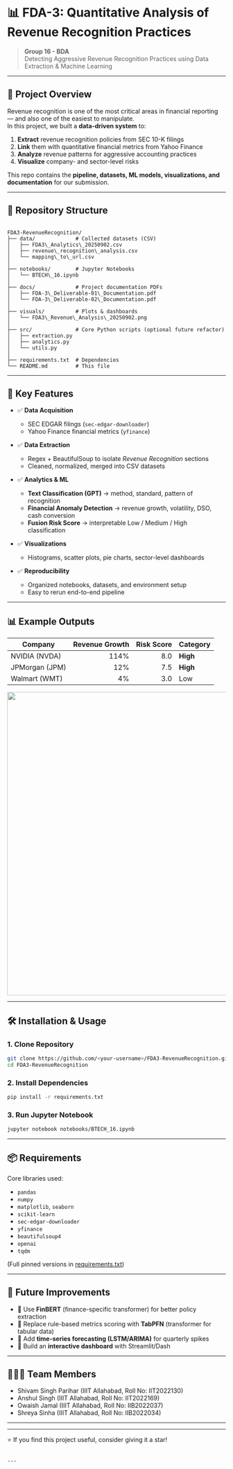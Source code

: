 
# 📊 FDA-3: Quantitative Analysis of Revenue Recognition Practices

> **Group 16 - BDA**  
> Detecting Aggressive Revenue Recognition Practices using Data Extraction & Machine Learning  

---

## 🚀 Project Overview

Revenue recognition is one of the most critical areas in financial reporting — and also one of the easiest to manipulate.  
In this project, we built a **data-driven system** to:

1. **Extract** revenue recognition policies from SEC 10-K filings  
2. **Link** them with quantitative financial metrics from Yahoo Finance  
3. **Analyze** revenue patterns for aggressive accounting practices  
4. **Visualize** company- and sector-level risks  

This repo contains the **pipeline, datasets, ML models, visualizations, and documentation** for our submission.

---

## 📂 Repository Structure

```

FDA3-RevenueRecognition/
├── data/             # Collected datasets (CSV)
│   ├── FDA3\_Analytics\_20250902.csv
│   ├── revenue\_recognition\_analysis.csv
│   └── mapping\_to\_url.csv
│
├── notebooks/        # Jupyter Notebooks
│   └── BTECH\_16.ipynb
│
├── docs/             # Project documentation PDFs
│   ├── FDA-3\_Deliverable-01\_Documentation.pdf
│   └── FDA-3\_Deliverable-02\_Documentation.pdf
│
├── visuals/          # Plots & dashboards
│   └── FDA3\_Revenue\_Analysis\_20250902.png
│
├── src/              # Core Python scripts (optional future refactor)
│   ├── extraction.py
│   ├── analytics.py
│   └── utils.py
│
├── requirements.txt  # Dependencies
└── README.md         # This file

````

---

## 🔑 Key Features

- ✅ **Data Acquisition**  
  - SEC EDGAR filings (`sec-edgar-downloader`)  
  - Yahoo Finance financial metrics (`yfinance`)  

- ✅ **Data Extraction**  
  - Regex + BeautifulSoup to isolate *Revenue Recognition* sections  
  - Cleaned, normalized, merged into CSV datasets  

- ✅ **Analytics & ML**  
  - **Text Classification (GPT)** → method, standard, pattern of recognition  
  - **Financial Anomaly Detection** → revenue growth, volatility, DSO, cash conversion  
  - **Fusion Risk Score** → interpretable Low / Medium / High classification  

- ✅ **Visualizations**  
  - Histograms, scatter plots, pie charts, sector-level dashboards  

- ✅ **Reproducibility**  
  - Organized notebooks, datasets, and environment setup  
  - Easy to rerun end-to-end pipeline  

---

## 📊 Example Outputs

| Company        | Revenue Growth | Risk Score | Category |
|----------------|---------------:|-----------:|----------|
| NVIDIA (NVDA)  | 114%           | 8.0        | **High** |
| JPMorgan (JPM) | 12%            | 7.5        | **High** |
| Walmart (WMT)  | 4%             | 3.0        | Low      |

<p align="center">
  <img src="visuals/FDA3_Revenue_Analysis_20250902.png" width="700"/>
</p>

---

## 🛠️ Installation & Usage

### 1. Clone Repository
```bash
git clone https://github.com/<your-username>/FDA3-RevenueRecognition.git
cd FDA3-RevenueRecognition
````

### 2. Install Dependencies

```bash
pip install -r requirements.txt
```

### 3. Run Jupyter Notebook

```bash
jupyter notebook notebooks/BTECH_16.ipynb
```

---

## 📦 Requirements

Core libraries used:

* `pandas`
* `numpy`
* `matplotlib`, `seaborn`
* `scikit-learn`
* `sec-edgar-downloader`
* `yfinance`
* `beautifulsoup4`
* `openai`
* `tqdm`

(Full pinned versions in [requirements.txt](./requirements.txt))

---

## 📌 Future Improvements

* 🔹 Use **FinBERT** (finance-specific transformer) for better policy extraction
* 🔹 Replace rule-based metrics scoring with **TabPFN** (transformer for tabular data)
* 🔹 Add **time-series forecasting (LSTM/ARIMA)** for quarterly spikes
* 🔹 Build an **interactive dashboard** with Streamlit/Dash

---

## 🧑‍🤝‍🧑 Team Members

* Shivam Singh Parihar (IIIT Allahabad, Roll No: IIT2022130)
* Anshul Singh (IIIT Allahabad, Roll No: IIT2022169)
* Owaish Jamal (IIIT Allahabad, Roll No: IIB2022037)
* Shreya Sinha (IIIT Allahabad, Roll No: IIB2022034)

---




---

⭐ If you find this project useful, consider giving it a star!

```

---

